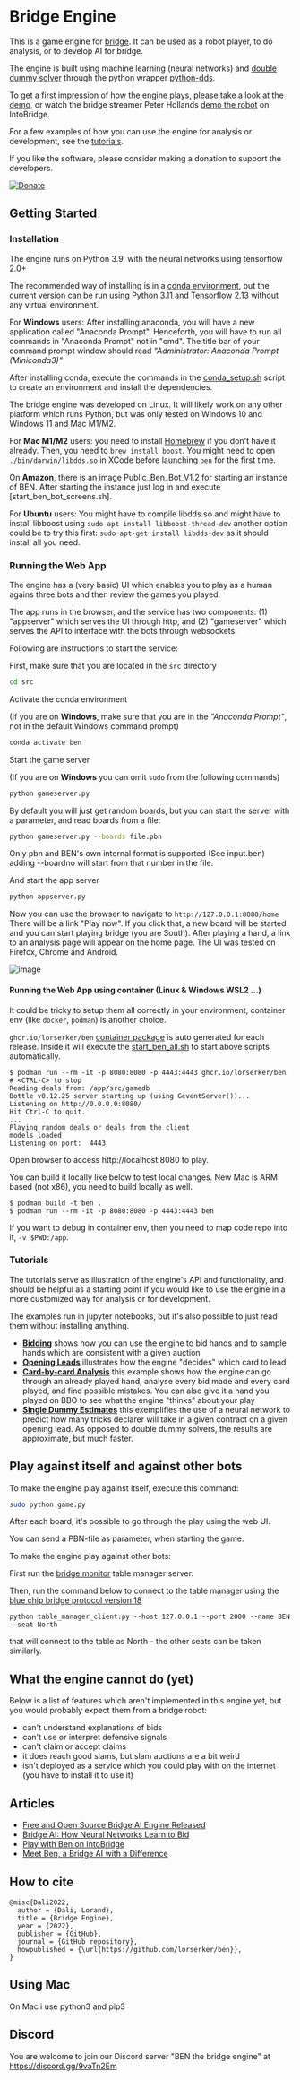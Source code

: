 # Bridge Engine

This is a game engine for [bridge](https://en.wikipedia.org/wiki/Contract_bridge).
It can be used as a robot player, to do analysis, or to develop AI for bridge.

The engine is built using machine learning (neural networks) and [double dummy solver](https://github.com/dds-bridge/dds) through the python wrapper [python-dds](https://github.com/Afwas/python-dds).

To get a first impression of how the engine plays, please take a look at the [demo](https://lorserker.github.io/ben/demo/demo.html), or watch the bridge streamer Peter Hollands [demo the robot](https://www.youtube.com/watch?v=onG_V7vwxUk&t=150s) on IntoBridge.

For a few examples of how you can use the engine for analysis or development, see the [tutorials](#tutorials).

If you like the software, please consider making a donation to support the developers.

[![Donate](https://img.shields.io/badge/Donate-PayPal-green.svg)](https://www.paypal.com/donate/?business=Z7G6CCTFK2XXS&no_recurring=0&currency_code=EUR)

## Getting Started

### Installation

The engine runs on Python 3.9, with the neural networks using tensorflow 2.0+

The recommended way of installing is in a [conda environment](https://docs.conda.io/en/latest/miniconda.html), but the current version can be run using Python 3.11 and Tensorflow 2.13 without any virtual environment.

For __Windows__ users: After installing anaconda, you  will have a new application called "Anaconda Prompt". Henceforth, you will have to run all commands in "Anaconda Prompt" not in "cmd". The title bar of your command prompt window should read *"Administrator: Anaconda Prompt (Miniconda3)"*

After installing conda, execute the commands in the [conda_setup.sh](conda_setup.sh) script to create an environment and install the dependencies.

The bridge engine was developed on Linux. It will likely work on any other platform which runs Python, but was only tested on Windows 10 and Windows 11 and Mac M1/M2.

For __Mac M1/M2__ users: you need to install [Homebrew](https://brew.sh/) if you don't have it already. Then, you need to `brew install boost`. You might need to open `./bin/darwin/libdds.so` in XCode before launching `ben` for the first time.

On __Amazon__, there is an image Public_Ben_Bot_V1.2 for starting an instance of BEN. After starting the instance just log in and execute [start_ben_bot_screens.sh].

For __Ubuntu__ users: You might have to compile libdds.so and might have to install libboost using `sudo apt install libboost-thread-dev` 
another option could be to try this first: `sudo apt-get install libdds-dev` as it should install all you need.

### Running the Web App

The engine has a (very basic) UI which enables you to play as a human agains three bots and then review the games you played.

The app runs in the browser, and the service has two components: (1) "appserver" which serves the UI through http, and (2) "gameserver" which serves the API to interface with the bots through websockets.

Following are instructions to start the service:

First, make sure that you are located in the `src` directory

```bash
cd src
```

Activate the conda environment

(If you are on __Windows__, make sure that you are in the *"Anaconda Prompt"*, not in the default Windows command prompt)

```bash
conda activate ben
```

Start the game server

(If you are on __Windows__ you  can omit `sudo` from the following commands)

```bash
python gameserver.py
```
By default you will just get random boards, but you can start the server with a parameter, and read boards from a file:

```bash
python gameserver.py --boards file.pbn
```
Only pbn and BEN's own internal format is supported (See input.ben)
adding --boardno will start from that number in the file.

And start the app server

```bash
python appserver.py
```

Now you can use the browser to navigate to `http://127.0.0.1:8080/home`
There will be a link "Play now". If you click that, a new board will be started and you can start playing bridge (you are South).
After playing a hand, a link to an analysis page will appear on the home page. The UI was tested on Firefox, Chrome and Android.

![image](ben_screenshot.png)

#### Running the Web App using container (Linux & Windows WSL2 ...)

It could be tricky to setup them all correctly in your environment, container env (like `docker`, `podman`) is another choice. 

`ghcr.io/lorserker/ben` [container package](https://github.com/lorserker/ben/pkgs/container/ben) is auto generated for each release. Inside it will execute the [start_ben_all.sh](start_ben_all.sh) to start above scripts automatically.

````
$ podman run --rm -it -p 8080:8080 -p 4443:4443 ghcr.io/lorserker/ben  # <CTRL-C> to stop
Reading deals from: /app/src/gamedb
Bottle v0.12.25 server starting up (using GeventServer())...
Listening on http://0.0.0.0:8080/
Hit Ctrl-C to quit.
...
Playing random deals or deals from the client
models loaded
Listening on port:  4443
````

Open browser to access http://localhost:8080 to play. 

You can build it locally like below to test local changes. New Mac is ARM based (not x86), you need to build locally as well.

````
$ podman build -t ben .
$ podman run --rm -it -p 8080:8080 -p 4443:4443 ben
````

If you want to debug in container env, then you need to map code repo into it, `-v $PWD:/app`.

### Tutorials

The tutorials serve as illustration of the engine's API and functionality, and should be helpful as a starting point if you would like to use the engine in a more customized way for analysis or for development.

The examples run in jupyter notebooks, but it's also possible to just read them without installing anything.

- __[Bidding](src/examples/Bidding.ipynb)__ shows how you can use the engine to bid hands and to sample hands which are consistent with a given auction
- __[Opening Leads](src/examples/OpeningLead.ipynb)__ illustrates how the engine "decides" which card to lead
- __[Card-by-card Analysis](src/examples/CardByCardAnalysis.ipynb)__ this example shows how the engine can go through an already played hand, analyse every bid made and every card played, and find possible mistakes. You can also give it a hand you played on BBO to see what the engine "thinks" about your play
- __[Single Dummy Estimates](src/examples/SingleDummyEstimates.ipynb)__ this exemplifies the use of a neural network to predict how many tricks declarer will take in a given contract on a given opening lead. As opposed to double dummy solvers, the results are approximate, but much faster.

## Play against itself and against other bots

To make the engine play against itself, execute this command:

```bash
sudo python game.py
```

After each board, it's possible to go through the play using the web UI.

You can send a PBN-file as parameter, when starting the game.

To make the engine play against other bots:

First run the [bridge monitor](http://www.wbridge5.com/bm.htm) table manager server.

Then, run the command below to connect to the table manager using the [blue chip bridge protocol version 18](https://web.archive.org/web/20210514012054/http://www.bluechipbridge.co.uk/protocol.htm)

```
python table_manager_client.py --host 127.0.0.1 --port 2000 --name BEN --seat North
```

that will connect to the table as North - the other seats can be taken similarly.

## What the engine cannot do (yet)

Below is a list of features which aren't implemented in this engine yet, but you would probably expect them from a bridge robot:

- can't understand explanations of bids
- can't use or interpret defensive signals
- can't claim or accept claims
- it does reach good slams, but slam auctions are a bit weird
- isn't deployed as a service which you could play with on the internet (you have to install it to use it)

## Articles

- [Free and Open Source Bridge AI Engine Released](https://bridgewinners.com/article/view/free-and-open-source-bridge-ai-engine-released/)
- [Bridge AI: How Neural Networks Learn to Bid](https://bridgewinners.com/article/view/bridge-ai-how-neural-networks-learn-to-bid/)
- [Play with Ben on IntoBridge](https://intobridge.com/news/play-with-robots-on-intobridge/)
- [Meet Ben, a Bridge AI with a Difference](https://greatbridgelinks.com/meet-ben-a-bridge-ai-with-a-difference/)

## How to cite

```
@misc{Dali2022,
  author = {Dali, Lorand},
  title = {Bridge Engine},
  year = {2022},
  publisher = {GitHub},
  journal = {GitHub repository},
  howpublished = {\url{https://github.com/lorserker/ben}},
}
```
## Using Mac
On Mac i use python3 and pip3

## Discord
You are welcome to join our Discord server "BEN the bridge engine" at https://discord.gg/9vaTn2Em 